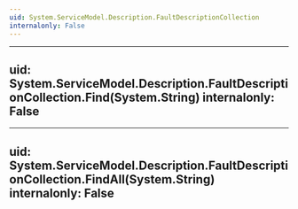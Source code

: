 ```yaml
---
uid: System.ServiceModel.Description.FaultDescriptionCollection
internalonly: False
---
```


---
uid: System.ServiceModel.Description.FaultDescriptionCollection.Find(System.String)
internalonly: False
---

---
uid: System.ServiceModel.Description.FaultDescriptionCollection.FindAll(System.String)
internalonly: False
---
